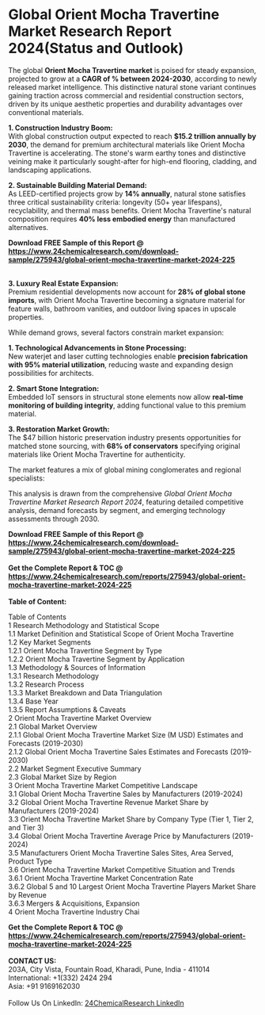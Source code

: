 <h1>Global Orient Mocha Travertine Market Research Report 2024(Status and Outlook)</h1><p>The global <strong>Orient Mocha Travertine market</strong> is poised for steady expansion, projected to grow at a <strong>CAGR of % between 2024-2030</strong>, according to newly released market intelligence. This distinctive natural stone variant continues gaining traction across commercial and residential construction sectors, driven by its unique aesthetic properties and durability advantages over conventional materials.</p><p><strong>1. Construction Industry Boom:</strong><br>
With global construction output expected to reach <strong>$15.2 trillion annually by 2030</strong>, the demand for premium architectural materials like Orient Mocha Travertine is accelerating. The stone's warm earthy tones and distinctive veining make it particularly sought-after for high-end flooring, cladding, and landscaping applications.</p><p><strong>2. Sustainable Building Material Demand:</strong><br>
As LEED-certified projects grow by <strong>14% annually</strong>, natural stone satisfies three critical sustainability criteria: longevity (50+ year lifespans), recyclability, and thermal mass benefits. Orient Mocha Travertine's natural composition requires <strong>40% less embodied energy</strong> than manufactured alternatives.</p><div><b>Download FREE Sample of this Report @ 
            <a href="https://www.24chemicalresearch.com/download-sample/275943/global-orient-mocha-travertine-market-2024-225">
            https://www.24chemicalresearch.com/download-sample/275943/global-orient-mocha-travertine-market-2024-225</a></b></div><br><p><strong>3. Luxury Real Estate Expansion:</strong><br>
Premium residential developments now account for <strong>28% of global stone imports</strong>, with Orient Mocha Travertine becoming a signature material for feature walls, bathroom vanities, and outdoor living spaces in upscale properties.</p><p>While demand grows, several factors constrain market expansion:</p><p><strong>1. Technological Advancements in Stone Processing:</strong><br>
New waterjet and laser cutting technologies enable <strong>precision fabrication with 95% material utilization</strong>, reducing waste and expanding design possibilities for architects.</p><p><strong>2. Smart Stone Integration:</strong><br>
Embedded IoT sensors in structural stone elements now allow <strong>real-time monitoring of building integrity</strong>, adding functional value to this premium material.</p><p><strong>3. Restoration Market Growth:</strong><br>
The $47 billion historic preservation industry presents opportunities for matched stone sourcing, with <strong>68% of conservators</strong> specifying original materials like Orient Mocha Travertine for authenticity.</p><p>The market features a mix of global mining conglomerates and regional specialists:</p><p>This analysis is drawn from the comprehensive <em>Global Orient Mocha Travertine Market Research Report 2024</em>, featuring detailed competitive analysis, demand forecasts by segment, and emerging technology assessments through 2030.</p><div><b>Download FREE Sample of this Report @ 
            <a href="https://www.24chemicalresearch.com/download-sample/275943/global-orient-mocha-travertine-market-2024-225">
            https://www.24chemicalresearch.com/download-sample/275943/global-orient-mocha-travertine-market-2024-225</a></b></div><br><div><b>Get the Complete Report & TOC @ 
            <a href="https://www.24chemicalresearch.com/reports/275943/global-orient-mocha-travertine-market-2024-225">
            https://www.24chemicalresearch.com/reports/275943/global-orient-mocha-travertine-market-2024-225</a></b></div><br>
            <b>Table of Content:</b><p>Table of Contents<br />
1 Research Methodology and Statistical Scope<br />
1.1 Market Definition and Statistical Scope of Orient Mocha Travertine<br />
1.2 Key Market Segments<br />
1.2.1 Orient Mocha Travertine Segment by Type<br />
1.2.2 Orient Mocha Travertine Segment by Application<br />
1.3 Methodology & Sources of Information<br />
1.3.1 Research Methodology<br />
1.3.2 Research Process<br />
1.3.3 Market Breakdown and Data Triangulation<br />
1.3.4 Base Year<br />
1.3.5 Report Assumptions & Caveats<br />
2 Orient Mocha Travertine Market Overview<br />
2.1 Global Market Overview<br />
2.1.1 Global Orient Mocha Travertine Market Size (M USD) Estimates and Forecasts (2019-2030)<br />
2.1.2 Global Orient Mocha Travertine Sales Estimates and Forecasts (2019-2030)<br />
2.2 Market Segment Executive Summary<br />
2.3 Global Market Size by Region<br />
3 Orient Mocha Travertine Market Competitive Landscape<br />
3.1 Global Orient Mocha Travertine Sales by Manufacturers (2019-2024)<br />
3.2 Global Orient Mocha Travertine Revenue Market Share by Manufacturers (2019-2024)<br />
3.3 Orient Mocha Travertine Market Share by Company Type (Tier 1, Tier 2, and Tier 3)<br />
3.4 Global Orient Mocha Travertine Average Price by Manufacturers (2019-2024)<br />
3.5 Manufacturers Orient Mocha Travertine Sales Sites, Area Served, Product Type<br />
3.6 Orient Mocha Travertine Market Competitive Situation and Trends<br />
3.6.1 Orient Mocha Travertine Market Concentration Rate<br />
3.6.2 Global 5 and 10 Largest Orient Mocha Travertine Players Market Share by Revenue<br />
3.6.3 Mergers & Acquisitions, Expansion<br />
4 Orient Mocha Travertine Industry Chai</p><div><b>Get the Complete Report & TOC @ 
            <a href="https://www.24chemicalresearch.com/reports/275943/global-orient-mocha-travertine-market-2024-225">
            https://www.24chemicalresearch.com/reports/275943/global-orient-mocha-travertine-market-2024-225</a></b></div><br><b>CONTACT US:</b><br>
            203A, City Vista, Fountain Road, Kharadi, Pune, India - 411014<br>
            International: +1(332) 2424 294<br>
            Asia: +91 9169162030 <br><br>
            Follow Us On LinkedIn: <a href="https://www.linkedin.com/company/24chemicalresearch/">24ChemicalResearch LinkedIn</a>